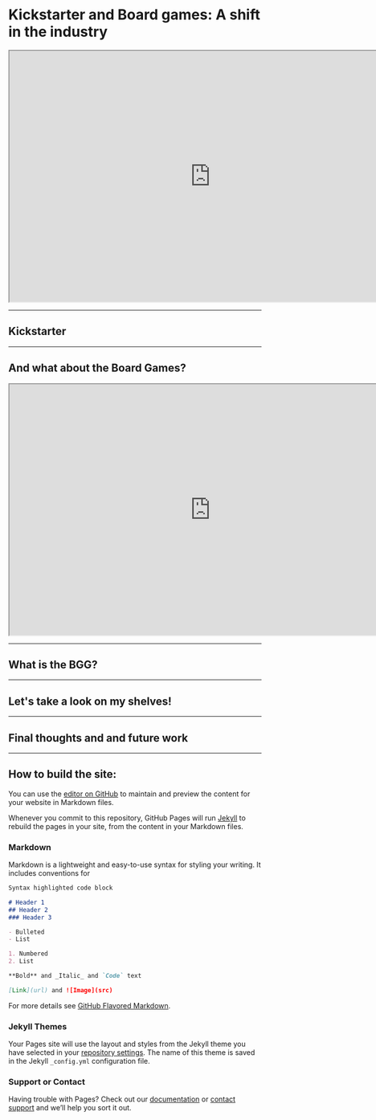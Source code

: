 # Kickstarter and Board games: A shift in the industry

<iframe
  src="https://dcl.dev.looker.com/embed/explore/merge?mid=tYPXdKRcJWKSOVDj3uLfK3&toggle=mrp,vis"
  width="800"
  height="500"
  frameborder="2">
</iframe>

----------------------------------------------------------------------------------------------------------------------------
## Kickstarter 




----------------------------------------------------------------------------------------------------------------------------
## And what about the Board Games?

<iframe
  src="https://dcl.dev.looker.com/embed/looks/908"
  width="800"
  height="500"
  frameborder="2">
</iframe>

----------------------------------------------------------------------------------------------------------------------------
## What is the BGG?

----------------------------------------------------------------------------------------------------------------------------
## Let's take a look on my shelves!


----------------------------------------------------------------------------------------------------------------------------
## Final thoughts and and future work










----------------------------------------------------------------------------------------------------------------------------
## How to build the site:

You can use the [editor on GitHub](https://github.com/diegocamlooker/gitpages/edit/master/index.md) to maintain and preview the content for your website in Markdown files.

Whenever you commit to this repository, GitHub Pages will run [Jekyll](https://jekyllrb.com/) to rebuild the pages in your site, from the content in your Markdown files.


### Markdown

Markdown is a lightweight and easy-to-use syntax for styling your writing. It includes conventions for

```markdown
Syntax highlighted code block

# Header 1
## Header 2
### Header 3

- Bulleted
- List

1. Numbered
2. List

**Bold** and _Italic_ and `Code` text

[Link](url) and ![Image](src)
```

For more details see [GitHub Flavored Markdown](https://guides.github.com/features/mastering-markdown/).

### Jekyll Themes

Your Pages site will use the layout and styles from the Jekyll theme you have selected in your [repository settings](https://github.com/diegocamlooker/gitpages/settings). The name of this theme is saved in the Jekyll `_config.yml` configuration file.

### Support or Contact

Having trouble with Pages? Check out our [documentation](https://help.github.com/categories/github-pages-basics/) or [contact support](https://github.com/contact) and we’ll help you sort it out.
